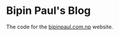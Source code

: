 Bipin Paul's Blog
========

The code for the [bipinpaul.com.np](http://www.bipinpaul.com.np) website.
